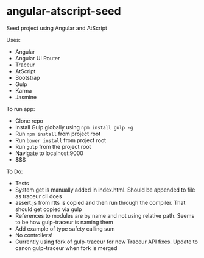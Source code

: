 angular-atscript-seed
================

Seed project using Angular and AtScript

Uses:

* Angular
* Angular UI Router
* Traceur
* AtScript
* Bootstrap
* Gulp
* Karma
* Jasmine


To run app:

* Clone repo
* Install Gulp globally using `npm install gulp -g`
* Run `npm install` from project root
* Run `bower install` from project root
* Run `gulp` from the project root
* Navigate to localhost:9000
* $$$


To Do:

* Tests
* System.get is manually added in index.html.  Should be appended to file as traceur cli does
* assert.js from rtts is copied and then run through the compiler. That should get copied via gulp
* References to modules are by name and not using relative path.  Seems to be how gulp-traceur is naming them
* Add example of type safety calling sum
* No controllers!
* Currently using fork of gulp-traceur for new Traceur API fixes.  Update to canon gulp-traceur when fork is merged
